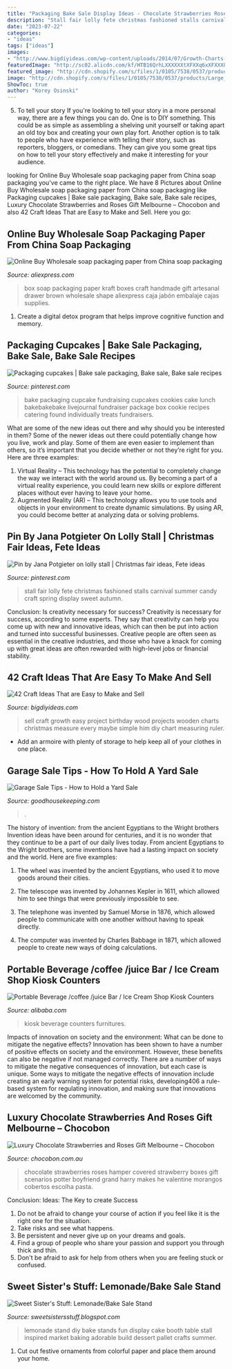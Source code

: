 ```yaml
---
title: "Packaging Bake Sale Display Ideas - Chocolate Strawberries Roses Hamper Covered Strawberry Boxes Gift Scenarios Potter Boyfriend Grand Harry Makes He Valentine Morangos Cobertos Escolha Pasta"
description: "Stall fair lolly fete christmas fashioned stalls carnival summer candy craft spring display sweet autumn"
date: "2023-07-22"
categories:
- "ideas"
tags: ["ideas"]
images:
- "http://www.bigdiyideas.com/wp-content/uploads/2014/07/Growth-Charts-Maybe-measure-him-on-his-birthday-every-year.jpg"
featuredImage: "http://sc02.alicdn.com/kf/HTB16QrhLXXXXXXtXFXXq6xXFXXX8/200160633/HTB16QrhLXXXXXXtXFXXq6xXFXXX8.jpg"
featured_image: "http://cdn.shopify.com/s/files/1/0105/7538/0537/products/Large_combo_1200x1200.jpg?v=1548300967"
image: "http://cdn.shopify.com/s/files/1/0105/7538/0537/products/Large_combo_1200x1200.jpg?v=1548300967"
ShowToc: true
author: "Korey Osinski"
---
```



5. To tell your story
If you're looking to tell your story in a more personal way, there are a few things you can do. One is to DIY something. This could be as simple as assembling a shelving unit yourself or taking apart an old toy box and creating your own play fort. Another option is to talk to people who have experience with telling their story, such as reporters, bloggers, or comedians. They can give you some great tips on how to tell your story effectively and make it interesting for your audience.

	

		
looking for Online Buy Wholesale soap packaging paper from China soap packaging you've came to the right place. We have 8 Pictures about Online Buy Wholesale soap packaging paper from China soap packaging like Packaging cupcakes | Bake sale packaging, Bake sale, Bake sale recipes, Luxury Chocolate Strawberries and Roses Gift Melbourne – Chocobon and also 42 Craft Ideas That are Easy to Make and Sell. Here you go:
		
    
## Online Buy Wholesale Soap Packaging Paper From China Soap Packaging

<img loading=lazy src="https://ae01.alicdn.com/kf/HTB1sWzYac2vU1JjSZFwq6x2cpXaz/Small-drawer-shape-Craft-Gift-Handmade-font-b-Soap-b-font-font-b-Packaging-b-font.jpg" onerror="this.onerror=null;this.src='https://tse1.mm.bing.net/th?id=OIP.2P_prfoL8DYCHatO54cFVQHaHa&amp;pid=15.1';" alt="Online Buy Wholesale soap packaging paper from China soap packaging">

_Source: aliexpress.com_

>box soap packaging paper kraft boxes craft handmade gift artesanal drawer brown wholesale shape aliexpress caja jabón embalaje cajas supplies. 

	

1. Create a digital detox program that helps improve cognitive function and memory.

    
## Packaging Cupcakes | Bake Sale Packaging, Bake Sale, Bake Sale Recipes

<img loading=lazy src="https://i.pinimg.com/originals/29/0d/c3/290dc3804cb35d8b1fdc5ea23e989cbd.jpg" onerror="this.onerror=null;this.src='https://tse2.mm.bing.net/th?id=OIP.rkMWEoRRYyuhonxHQ6buVwHaFk&amp;pid=15.1';" alt="Packaging cupcakes | Bake sale packaging, Bake sale, Bake sale recipes">

_Source: pinterest.com_

>bake packaging cupcake fundraising cupcakes cookies cake lunch bakebakebake livejournal fundraiser package box cookie recipes catering found individually treats fundraisers. 

	

What are some of the new ideas out there and why should you be interested in them?
Some of the newer ideas out there could potentially change how you live, work and play. Some of them are even easier to implement than others, so it’s important that you decide whether or not they’re right for you. Here are three examples: 
1) Virtual Reality – This technology has the potential to completely change the way we interact with the world around us. By becoming a part of a virtual reality experience, you could learn new skills or explore different places without ever having to leave your home. 
2) Augmented Reality (AR) – This technology allows you to use tools and objects in your environment to create dynamic simulations. By using AR, you could become better at analyzing data or solving problems.

    
## Pin By Jana Potgieter On Lolly Stall | Christmas Fair Ideas, Fete Ideas

<img loading=lazy src="https://i.pinimg.com/736x/6e/eb/a2/6eeba221544c160fb05da6b6300b24b3--school-fair-fete-ideas.jpg" onerror="this.onerror=null;this.src='https://tse3.mm.bing.net/th?id=OIP.WXpy2Zmc02uCSETvD_2zewHaLL&amp;pid=15.1';" alt="Pin by Jana Potgieter on lolly stall | Christmas fair ideas, Fete ideas">

_Source: pinterest.com_

>stall fair lolly fete christmas fashioned stalls carnival summer candy craft spring display sweet autumn. 

	

Conclusion: Is creativity necessary for success?
Creativity is necessary for success, according to some experts. They say that creativity can help you come up with new and innovative ideas, which can then be put into action and turned into successful businesses. Creative people are often seen as essential in the creative industries, and those who have a knack for coming up with great ideas are often rewarded with high-level jobs or financial stability.

    
## 42 Craft Ideas That Are Easy To Make And Sell

<img loading=lazy src="http://www.bigdiyideas.com/wp-content/uploads/2014/07/Growth-Charts-Maybe-measure-him-on-his-birthday-every-year.jpg" onerror="this.onerror=null;this.src='https://tse3.mm.bing.net/th?id=OIP.yaCblfPgpi9Syt7YNFaLQwHaLF&amp;pid=15.1';" alt="42 Craft Ideas That are Easy to Make and Sell">

_Source: bigdiyideas.com_

>sell craft growth easy project birthday wood projects wooden charts christmas measure every maybe simple him diy chart measuring ruler. 

	

- Add an armoire with plenty of storage to help keep all of your clothes in one place.

    
## Garage Sale Tips - How To Hold A Yard Sale

<img loading=lazy src="http://ghk.h-cdn.co/assets/cm/15/11/54ff56a6daa70-yard-sale4-s3.jpg" onerror="this.onerror=null;this.src='https://tse2.mm.bing.net/th?id=OIP.eXO0fBwcx2n2q9YL1LJCRwHaI4&amp;pid=15.1';" alt="Garage Sale Tips - How to Hold a Yard Sale">

_Source: goodhousekeeping.com_

>. 

	

The history of invention: from the ancient Egyptians to the Wright brothers
Invention ideas have been around for centuries, and it is no wonder that they continue to be a part of our daily lives today. From ancient Egyptians to the Wright brothers, some inventions have had a lasting impact on society and the world. Here are five examples:
1) The wheel was invented by the ancient Egyptians, who used it to move goods around their cities.

2) The telescope was invented by Johannes Kepler in 1611, which allowed him to see things that were previously impossible to see.

3) The telephone was invented by Samuel Morse in 1876, which allowed people to communicate with one another without having to speak directly.

4) The computer was invented by Charles Babbage in 1871, which allowed people to create new ways of doing calculations.

    
## Portable Beverage /coffee /juice Bar / Ice Cream Shop Kiosk Counters

<img loading=lazy src="http://sc02.alicdn.com/kf/HTB16QrhLXXXXXXtXFXXq6xXFXXX8/200160633/HTB16QrhLXXXXXXtXFXXq6xXFXXX8.jpg" onerror="this.onerror=null;this.src='https://tse2.mm.bing.net/th?id=OIP.yrcyT82_I9OEfDK3b2ZocwHaE9&amp;pid=15.1';" alt="Portable Beverage /coffee /juice Bar / Ice Cream Shop Kiosk Counters">

_Source: alibaba.com_

>kiosk beverage counters furnitures. 

	

Impacts of innovation on society and the environment: What can be done to mitigate the negative effects?
Innovation has been shown to have a number of positive effects on society and the environment. However, these benefits can also be negative if not managed correctly. There are a number of ways to mitigate the negative consequences of innovation, but each case is unique. Some ways to mitigate the negative effects of innovation include creating an early warning system for potential risks, developing406
a rule-based system for regulating innovation, and making sure that innovations are welcomed by the community.

    
## Luxury Chocolate Strawberries And Roses Gift Melbourne – Chocobon

<img loading=lazy src="http://cdn.shopify.com/s/files/1/0105/7538/0537/products/Large_combo_1200x1200.jpg?v=1548300967" onerror="this.onerror=null;this.src='https://tse4.mm.bing.net/th?id=OIP.iQrzHk_Nd3YY98WnaX_F7wHaI8&amp;pid=15.1';" alt="Luxury Chocolate Strawberries and Roses Gift Melbourne – Chocobon">

_Source: chocobon.com.au_

>chocolate strawberries roses hamper covered strawberry boxes gift scenarios potter boyfriend grand harry makes he valentine morangos cobertos escolha pasta. 

	

Conclusion: Ideas: The Key to create Success
1. Do not be afraid to change your course of action if you feel like it is the right one for the situation.
2. Take risks and see what happens.
3. Be persistent and never give up on your dreams and goals.
4. Find a group of people who share your passion and support you through thick and thin.
5. Don't be afraid to ask for help from others when you are feeling stuck or confused.

    
## Sweet Sister&#039;s Stuff: Lemonade/Bake Sale Stand

<img loading=lazy src="http://1.bp.blogspot.com/-2LYiPxDaUzc/T_9BDbjaciI/AAAAAAAAAXQ/DAJeyGjBejE/s1600/Vintage%2BFood%2BStand1.jpg" onerror="this.onerror=null;this.src='https://tse2.mm.bing.net/th?id=OIP.w2RCjN0aTjl8CDVJtsjfHwAAAA&amp;pid=15.1';" alt="Sweet Sister&#039;s Stuff: Lemonade/Bake Sale Stand">

_Source: sweetsistersstuff.blogspot.com_

>lemonade stand diy bake stands fun display cake booth table stall inspired market baking adorable build dessert pallet crafts summer. 

	

1. Cut out festive ornaments from colorful paper and place them around your home.

